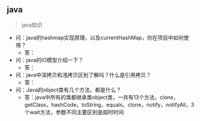## java
> java知识
- 问：java的hashmap实现原理，以及currentHashMap，你在项目中如何使用？
  - 答：
- 问：java的IO模型介绍一下？
  - 答：
- 问：java中深拷贝和浅拷贝区别了解吗？什么是引用拷贝？
  - 答：
- 问：Java的object类有几个方法，都是什么？
  - 答：java中所有的类都继承类object类，一共有13个方法，clone，getClass，hashCode，toString，equals，clone，notify，notifyAll，3个wait方法，参数不同主要区别是超时时间